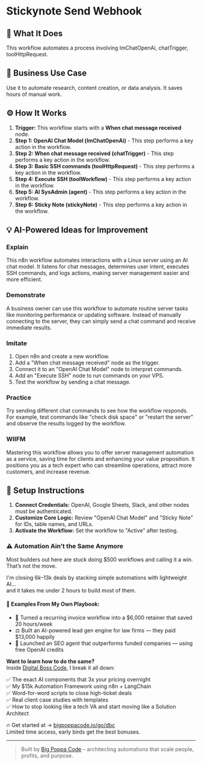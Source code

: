 # Stickynote Send Webhook

## 🚀 What It Does
This workflow automates a process involving lmChatOpenAi, chatTrigger, toolHttpRequest.

## 💼 Business Use Case
Use it to automate research, content creation, or data analysis. It saves hours of manual work.

## ⚙️ How It Works
1.  **Trigger:** This workflow starts with a **When chat message received** node.
2. **Step 1: OpenAI Chat Model (lmChatOpenAi)** - This step performs a key action in the workflow.
3. **Step 2: When chat message received (chatTrigger)** - This step performs a key action in the workflow.
4. **Step 3: Basic SSH commands (toolHttpRequest)** - This step performs a key action in the workflow.
5. **Step 4: Execute SSH (toolWorkflow)** - This step performs a key action in the workflow.
6. **Step 5: AI SysAdmin (agent)** - This step performs a key action in the workflow.
7. **Step 6: Sticky Note (stickyNote)** - This step performs a key action in the workflow.

## 💡 AI-Powered Ideas for Improvement
### Explain
This n8n workflow automates interactions with a Linux server using an AI chat model. It listens for chat messages, determines user intent, executes SSH commands, and logs actions, making server management easier and more efficient.

### Demonstrate
A business owner can use this workflow to automate routine server tasks like monitoring performance or updating software. Instead of manually connecting to the server, they can simply send a chat command and receive immediate results.

### Imitate
1. Open n8n and create a new workflow.
2. Add a "When chat message received" node as the trigger.
3. Connect it to an "OpenAI Chat Model" node to interpret commands.
4. Add an "Execute SSH" node to run commands on your VPS.
5. Test the workflow by sending a chat message.

### Practice
Try sending different chat commands to see how the workflow responds. For example, test commands like "check disk space" or "restart the server" and observe the results logged by the workflow.

### WIIFM
Mastering this workflow allows you to offer server management automation as a service, saving time for clients and enhancing your value proposition. It positions you as a tech expert who can streamline operations, attract more customers, and increase revenue.

## 🔧 Setup Instructions
1. **Connect Credentials:** OpenAI, Google Sheets, Slack, and other nodes must be authenticated.
2. **Customize Core Logic:** Review "OpenAI Chat Model" and "Sticky Note" for IDs, table names, and URLs.
3. **Activate the Workflow:** Set the workflow to "Active" after testing.

### ⚠️ Automation Ain’t the Same Anymore

Most builders out here are stuck doing $500 workflows and calling it a win.  
That’s not the move.  

I'm closing $6k–$13k deals by stacking simple automations with lightweight AI...  
and it takes me under 2 hours to build most of them.

#### 🧠 Examples From My Own Playbook:
- 🔁 Turned a recurring invoice workflow into a $6,000 retainer that saved 20 hours/week  
- ⚖️ Built an AI-powered lead gen engine for law firms — they paid $13,000 happily  
- 🚀 Launched an SEO agent that outperforms funded companies — using free OpenAI credits  

**Want to learn how to do the same?**  
Inside [Digital Boss Code](https://bigpoppacode.io/go/dbc), I break it all down:

✅ The exact AI components that 3x your pricing overnight  
✅ My $15k Automation Framework using n8n + LangChain  
✅ Word-for-word scripts to close high-ticket deals  
✅ Real client case studies with templates  
✅ How to stop looking like a tech VA and start moving like a Solution Architect  

🔥 Get started at → [bigpoppacode.io/go/dbc](https://bigpoppacode.io/go/dbc)  
Limited time access, early birds get the best bonuses.

---
> Built by [Big Poppa Code](https://bigpoppacode.io) – architecting automations that scale people, profits, and purpose.

